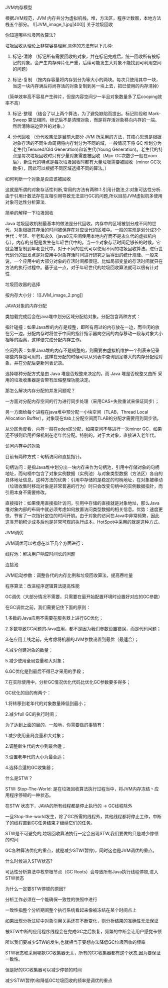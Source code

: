 JVM内存模型

根据JVM规范，JVM 内存共分为虚拟机栈，堆，方法区，程序计数器，本地方法栈五个部分。
![[JVM_image_1.jpg|400]]
关于垃圾回收

你知道哪些垃圾回收算法?

垃圾回收从理论上非常容易理解,具体的方法有以下几种: 

1. 标记-清除 （标记所有需要回收的对象，并在标记完成后，统一回收所有被标记的对象。会产生内存碎片化严重，后续可能发生大对象不能找到可利用空间的问题）

2. 标记-复制 （按内存容量将内存划分为等大小的两块。每次只使用其中一块，当这一块内存满后将尚存活的对象复制到另一块上去，把已使用的内存清掉）

（简单效率高不容易产生碎片，但是内容空间少一半且对象数量多了后cooping效率不高）

3. 标记-整理 （结合了以上两个算法，为了避免缺陷而提出。标记阶段和 Mark-Sweep 算法相同，标记后不是清理对象，而是将存活对象移向内存的一端。然后清除端边界外的对象。）

4. 分代回收 （分代收集法是目前大部分 JVM 所采用的方法，其核心思想是根据对象存活的不同生命周期将内存划分为不同的域，一般情况下将 GC 堆划分为老生代(Tenured/Old Generation)和新生代(Young Generation)。老生代的特点是每次垃圾回收时只有少量对象需要被回收（Mjor GC次数少一般在oom后），新生代的特点是每次垃圾回收时都有大量垃圾需要被回收（minor GC次数多），因此可以根据不同区域选择不同的算法。）

如何判断一个对象是否应该被回收

这就是所谓的对象存活性判断,常用的方法有两种:1.引用计数法;2:对象可达性分析.由于引用计数法存在互相引用导致无法进行GC的问题,所以目前JVM虚拟机多使用对象可达性分析算法.

简单的解释一下垃圾回收

Java 垃圾回收机制最基本的做法是分代回收。内存中的区域被划分成不同的世代，对象根据其存活的时间被保存在对应世代的区域中。一般的实现是划分成3个世代：年轻、年老和永久（java8元空间使用本地内存而不是永久代的虚拟机内存）。内存的分配是发生在年轻世代中的。当一个对象存活时间足够长的时候，它就会被复制到年老世代中。对于不同的世代可以使用不同的垃圾回收算法。进行世代划分的出发点是对应用中对象存活时间进行研究之后得出的统计规律。一般来说，一个应用中的大部分对象的存活时间都很短。比如局部变量的存活时间就只在方法的执行过程中。基于这一点，对于年轻世代的垃圾回收算法就可以很有针对性.

  

垃圾回收器的选择

按内存大小分：
![[JVM_image_2.png]]
  

JAVA对象的内存分配

类加载完成后会在java堆中划分区域分配给对象。分配包含两种方式：

  

指针碰撞：如果Java堆的内存是规整，即所有用过的内存放在一边，而空闲的放在另一边。分配内存时将位于中间的指针指示器向空闲的内存移动一段与对象大小相等的距离，这样便完成分配内存工作。

空闲列表：如果Java堆的内存不是规整的，则需要由虚拟机维护一个列表来记录哪些内存是可用的，这样在分配的时候可以从列表中查询到足够大的内存分配给对象，并在分配后更新列表记录。

选择哪种分配方式是由 Java 堆是否规整来决定的，而 Java 堆是否规整又由所 采用的垃圾收集器是否带有压缩整理功能决定。

那怎么解决内存分配的并发问题呢？

一方面对分配内存空间的行为进行同步处理（采用CAS+失败重试来保证同步）；

另一方面给每个进程在java堆中预分配一小块空间（TLAB，Thread Local Allocation Buffer），对象现在tlab上分配空间而TLAB的分配才需要用到同步锁。

  

从分区角度看，内存一般在eden区分配，如果空间不够进行一次minor GC，如果还不够则启用担保机制在老年代分配。特别的，对于大对象，直接进入老年代。

访问内存中的对象

目前有两种方式：句柄访问和直接指针。

句柄访问：是指Java堆中划分出一块内存来作为句柄池，引用中存储对象的句柄地址，而句柄中包含了对象实例数据（实例池）与对象类型数据（方法区）各自的具体地址信息。这种方法的优势：引用中存储的是稳定的句柄地址，在对象被移动（垃圾收集时移动对象是非常普遍的行为）时只会改变句柄中的实例数据指针，而引用本身不需要修改。

直接指针：如果使用直接指针访问，引用中存储的直接就是对象地址，那么Java堆对象内部的布局中就必须考虑如何放置访问类型数据的相关信息。优势：速度更快，节省了一次指针定位的时间开销。由于对象的访问在Java中非常频繁，因此这类开销积少成多后也是非常可观的执行成本。HotSpot中采用的就是这种方式。

  

JVM调优

JVM调优可以考虑在以下几个方面进行：

线程池：解决用户响应时间长的问题

连接池

JVM启动参数：调整各代的内存比例和垃圾回收算法，提高吞吐量

程序算法：改进程序逻辑算法提高性能

  

  

GC调优（大部分情况不需要，只需要在最开始配置环境时设置好对应的GC参数）

在GC调优之前，我们需要记住下面的原则：

  

1.多数的Java应用不需要在服务器上进行GC优化；

2.多数导致GC问题的Java应用，都不是因为我们参数设置错误，而是代码问题；

3.在应用上线之前，先考虑将机器的JVM参数设置到最优（最适合）；

4.减少创建对象的数量；

5.减少使用全局变量和大对象；

6.GC优化是到最后不得已才采用的手段；

7.在实际使用中，分析GC情况优化代码比优化GC参数要多得多；

  

GC优化的目的有两个：

1.将转移到老年代的对象数量降低到最小；

2.减少full GC的执行时间；

  

为了达到上面的目的，一般地，你需要做的事情有：

1.减少使用全局变量和大对象；

2.调整新生代的大小到最合适；

3.设置老年代的大小为最合适；

4.选择合适的GC收集器；

  

  

什么是STW？

STW: Stop-The-World: 是在垃圾回收算法执⾏过程当中，将JVM内存冻结丶应用程序停顿的⼀种状态。

  

在STW 状态下，JAVA的所有线程都是停⽌执⾏的 -> GC线程除外

一旦Stop-the-world发生，除了GC所需的线程外，其他线程都将停止工作，中断了的线程直到GC任务结束才继续它们的任务。

STW是不可避免的,垃圾回收算法执⾏一定会出现STW,我们要做的只是减少停顿的时间

GC各种算法优化的重点，就是减少STW(暂停)，同时这也是JVM调优的重点。

  

什么时候进入STW状态?

可达性分析算法中枚举根节点（GC Roots）会导致所有Java执行线程停顿,进入STW状态

  

为什么一定要STW停顿的原因?

分析工作必须在一个能确保一致性的快照中进行

一致性指整个分析期间整个执行系统看起来像被冻结在某个时间点上

如果出现分析过程中对象引用关系还在不断变化，则分析结果的准确性无法保证

被STW中断的应用程序线程会在完成GC之后恢复，频繁的中断会让用户感觉卡顿

所以我们要减少STW的发生,也就相当于要想办法降低GC垃圾回收的频率

STW状态和采用哪款GC收集器无关，所有的GC收集器都有这个状态,因为要保证一致性。

但是好的GC收集器可以减少停顿的时间

减少STW(暂停)和降低GC垃圾回收的频率是调优的重点